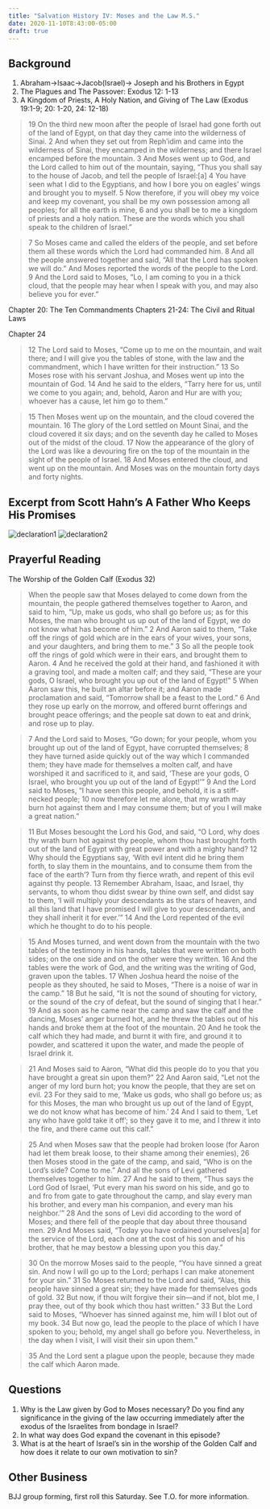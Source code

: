 ```yaml
---
title: "Salvation History IV: Moses and the Law M.S."
date: 2020-11-10T8:43:00-05:00
draft: true
---
```


## Background
 
1. Abraham->Isaac->Jacob(Israel)-> Joseph and his Brothers in Egypt
2. The Plagues and The Passover: Exodus 12: 1-13
3. A Kingdom of Priests, A Holy Nation, and Giving of The Law (Exodus 19:1-9; 20: 1-20, 24: 12-18)

> 19 On the third new moon after the people of Israel had gone forth out of the land of Egypt, on that day they came into the wilderness of Sinai. 2 And when they set out from Reph′idim and came into the wilderness of Sinai, they encamped in the wilderness; and there Israel encamped before the mountain. 3 And Moses went up to God, and the Lord called to him out of the mountain, saying, “Thus you shall say to the house of Jacob, and tell the people of Israel:[a] 4 You have seen what I did to the Egyptians, and how I bore you on eagles’ wings and brought you to myself. 5 Now therefore, if you will obey my voice and keep my covenant, you shall be my own possession among all peoples; for all the earth is mine, 6 and you shall be to me a kingdom of priests and a holy nation. These are the words which you shall speak to the children of Israel.”

> 7 So Moses came and called the elders of the people, and set before them all these words which the Lord had commanded him. 8 And all the people answered together and said, “All that the Lord has spoken we will do.” And Moses reported the words of the people to the Lord. 9 And the Lord said to Moses, “Lo, I am coming to you in a thick cloud, that the people may hear when I speak with you, and may also believe you for ever.”

Chapter 20: The Ten Commandments
Chapters 21-24: The Civil and Ritual Laws

Chapter 24

>12 The Lord said to Moses, “Come up to me on the mountain, and wait there; and I will give you the tables of stone, with the law and the commandment, which I have written for their instruction.” 13 So Moses rose with his servant Joshua, and Moses went up into the mountain of God. 14 And he said to the elders, “Tarry here for us, until we come to you again; and, behold, Aaron and Hur are with you; whoever has a cause, let him go to them.”

>15 Then Moses went up on the mountain, and the cloud covered the mountain. 16 The glory of the Lord settled on Mount Sinai, and the cloud covered it six days; and on the seventh day he called to Moses out of the midst of the cloud. 17 Now the appearance of the glory of the Lord was like a devouring fire on the top of the mountain in the sight of the people of Israel. 18 And Moses entered the cloud, and went up on the mountain. And Moses was on the mountain forty days and forty nights.

## Excerpt from Scott Hahn’s A Father Who Keeps His Promises

![declaration1](/declaration01.png)
![declaration2](/declaration02.png)


## Prayerful Reading

The Worship of the Golden Calf (Exodus 32)

> When the people saw that Moses delayed to come down from the mountain, the people gathered themselves together to Aaron, and said to him, “Up, make us gods, who shall go before us; as for this Moses, the man who brought us up out of the land of Egypt, we do not know what has become of him.” 2 And Aaron said to them, “Take off the rings of gold which are in the ears of your wives, your sons, and your daughters, and bring them to me.” 3 So all the people took off the rings of gold which were in their ears, and brought them to Aaron. 4 And he received the gold at their hand, and fashioned it with a graving tool, and made a molten calf; and they said, “These are your gods, O Israel, who brought you up out of the land of Egypt!” 5 When Aaron saw this, he built an altar before it; and Aaron made proclamation and said, “Tomorrow shall be a feast to the Lord.” 6 And they rose up early on the morrow, and offered burnt offerings and brought peace offerings; and the people sat down to eat and drink, and rose up to play.

> 7 And the Lord said to Moses, “Go down; for your people, whom you brought up out of the land of Egypt, have corrupted themselves; 8 they have turned aside quickly out of the way which I commanded them; they have made for themselves a molten calf, and have worshiped it and sacrificed to it, and said, ‘These are your gods, O Israel, who brought you up out of the land of Egypt!’” 9 And the Lord said to Moses, “I have seen this people, and behold, it is a stiff-necked people; 10 now therefore let me alone, that my wrath may burn hot against them and I may consume them; but of you I will make a great nation.”

> 11 But Moses besought the Lord his God, and said, “O Lord, why does thy wrath burn hot against thy people, whom thou hast brought forth out of the land of Egypt with great power and with a mighty hand? 12 Why should the Egyptians say, ‘With evil intent did he bring them forth, to slay them in the mountains, and to consume them from the face of the earth’? Turn from thy fierce wrath, and repent of this evil against thy people. 13 Remember Abraham, Isaac, and Israel, thy servants, to whom thou didst swear by thine own self, and didst say to them, ‘I will multiply your descendants as the stars of heaven, and all this land that I have promised I will give to your descendants, and they shall inherit it for ever.’” 14 And the Lord repented of the evil which he thought to do to his people.

> 15 And Moses turned, and went down from the mountain with the two tables of the testimony in his hands, tables that were written on both sides; on the one side and on the other were they written. 16 And the tables were the work of God, and the writing was the writing of God, graven upon the tables. 17 When Joshua heard the noise of the people as they shouted, he said to Moses, “There is a noise of war in the camp.” 18 But he said, “It is not the sound of shouting for victory, or the sound of the cry of defeat, but the sound of singing that I hear.” 19 And as soon as he came near the camp and saw the calf and the dancing, Moses’ anger burned hot, and he threw the tables out of his hands and broke them at the foot of the mountain. 20 And he took the calf which they had made, and burnt it with fire, and ground it to powder, and scattered it upon the water, and made the people of Israel drink it.

>21 And Moses said to Aaron, “What did this people do to you that you have brought a great sin upon them?” 22 And Aaron said, “Let not the anger of my lord burn hot; you know the people, that they are set on evil. 23 For they said to me, ‘Make us gods, who shall go before us; as for this Moses, the man who brought us up out of the land of Egypt, we do not know what has become of him.’ 24 And I said to them, ‘Let any who have gold take it off’; so they gave it to me, and I threw it into the fire, and there came out this calf.”

>25 And when Moses saw that the people had broken loose (for Aaron had let them break loose, to their shame among their enemies), 26 then Moses stood in the gate of the camp, and said, “Who is on the Lord’s side? Come to me.” And all the sons of Levi gathered themselves together to him. 27 And he said to them, “Thus says the Lord God of Israel, ‘Put every man his sword on his side, and go to and fro from gate to gate throughout the camp, and slay every man his brother, and every man his companion, and every man his neighbor.’” 28 And the sons of Levi did according to the word of Moses; and there fell of the people that day about three thousand men. 29 And Moses said, “Today you have ordained yourselves[a] for the service of the Lord, each one at the cost of his son and of his brother, that he may bestow a blessing upon you this day.”

> 30 On the morrow Moses said to the people, “You have sinned a great sin. And now I will go up to the Lord; perhaps I can make atonement for your sin.” 31 So Moses returned to the Lord and said, “Alas, this people have sinned a great sin; they have made for themselves gods of gold. 32 But now, if thou wilt forgive their sin—and if not, blot me, I pray thee, out of thy book which thou hast written.” 33 But the Lord said to Moses, “Whoever has sinned against me, him will I blot out of my book. 34 But now go, lead the people to the place of which I have spoken to you; behold, my angel shall go before you. Nevertheless, in the day when I visit, I will visit their sin upon them.”

> 35 And the Lord sent a plague upon the people, because they made the calf which Aaron made.

## Questions

1. Why is the Law given by God to Moses necessary? Do you find any significance in the giving of the law occurring immediately after the exodus of the Israelites from bondage in Israel?
2. In what way does God expand the covenant in this episode?
3. What is at the heart of Israel’s sin in the worship of the Golden Calf and how does it relate to our own motivation to sin?

## Other Business

BJJ group forming, first roll this Saturday. See T.O. for more information.
